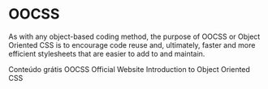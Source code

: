 # OOCSS

As with any object-based coding method, the purpose of OOCSS or Object Oriented CSS is to encourage code reuse and, ultimately, faster and more efficient stylesheets that are easier to add to and maintain.

<ResourceGroupTitle>Conteúdo grátis</ResourceGroupTitle>
<BadgeLink colorScheme='blue' badgeText='Official Website' href='http://oocss.org/'>OOCSS Official Website</BadgeLink>
<BadgeLink colorScheme='yellow' badgeText='Read' href='https://www.smashingmagazine.com/2011/12/an-introduction-to-object-oriented-css-oocss/'>Introduction to Object Oriented CSS</BadgeLink>
